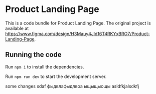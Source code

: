 
  # Product Landing Page

  This is a code bundle for Product Landing Page. The original project is available at https://www.figma.com/design/H3Mauy4Jld16T4RKYxBRO7/Product-Landing-Page.

  ## Running the code

  Run `npm i` to install the dependencies.

  Run `npm run dev` to start the development server.
  

  some changes  sdaf фыдвлафыдлвоа
  ыщыщыощы asldfkjalsdkfj